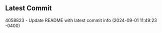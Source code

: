 
## Latest Commit
4058823 - Update README with latest commit info (2024-09-01 11:49:23 -0400) <Yunxi-Zhou>
